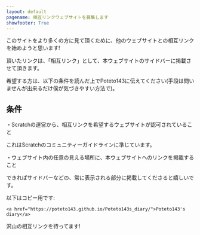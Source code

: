 ```yaml
---
layout: default
pagename: 相互リンクウェブサイトを募集します
showfooter: True
---
```

このサイトをより多くの方に見て頂くために、他のウェブサイトとの相互リンクを始めようと思います!

頂いたリンクは、「相互リンク」として、本ウェブサイトのサイドバーに掲載させて頂きます。

希望する方は、以下の条件を読んだ上でPoteto143に伝えてください(手段は問いませんが出来るだけ僕が気づきやすい方法で)。
## 条件
・Scratchの運営から、相互リンクを希望するウェブサイトが認可されていること

これはScratchのコミュニティーガイドラインに準じています。

・ウェブサイト内の任意の見える場所に、本ウェブサイトへのリンクを掲載すること

できればサイドバーなどの、常に表示される部分に掲載してくださると嬉しいです。

以下はコピー用です:
<pre><code>&lt;a href="https://poteto143.github.io/Poteto143s_diary/">Poteto143's diary&lt;/a></code></pre>
沢山の相互リンクを待ってます!
